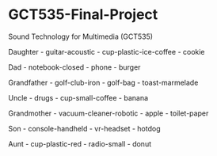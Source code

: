 # GCT535-Final-Project
Sound Technology for Multimedia (GCT535)

Daughter
    - guitar-acoustic
    - cup-plastic-ice-coffee
    - cookie

Dad
    - notebook-closed
    - phone
    - burger

Grandfather
    - golf-club-iron
    - golf-bag
    - toast-marmelade

Uncle
    - drugs
    - cup-small-coffee
    - banana

Grandmother
    - vacuum-cleaner-robotic
    - apple
    - toilet-paper

Son
    - console-handheld
    - vr-headset
    - hotdog

Aunt
    - cup-plastic-red
    - radio-small
    - donut